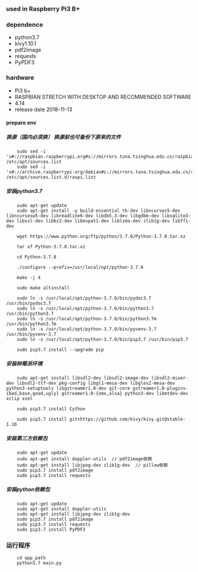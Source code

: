 ### used in Raspberry Pi3 B+

### dependence
* python3.7
* kivy1.10.1
* pdf2image
* requests
* PyPDF3

### hardware
* Pi3 b+
* RASPBIAN STRETCH WITH DESKTOP AND RECOMMENDED SOFTWARE
* 4.14
* release date 2018-11-13

#### prepare env
##### 换源（国内必须换） 换源前也可备份下原来的文件

```
    sudo sed -i 's#://raspbian.raspberrypi.org#s://mirrors.tuna.tsinghua.edu.cn/raspbian#g' /etc/apt/sources.list
    sudo sed -i 's#://archive.raspberrypi.org/debian#s://mirrors.tuna.tsinghua.edu.cn/raspberrypi#g' /etc/apt/sources.list.d/raspi.list
```
##### 安装python3.7
```
    sudo apt-get update
    sudo apt-get install -y build-essential tk-dev libncurses5-dev libncursesw5-dev libreadline6-dev libdb5.3-dev libgdbm-dev libsqlite3-dev libssl-dev libbz2-dev libexpat1-dev liblzma-dev zlib1g-dev libffi-dev

    wget https://www.python.org/ftp/python/3.7.0/Python-3.7.0.tar.xz

    tar xf Python-3.7.0.tar.xz

    cd Python-3.7.0

    ./configure --prefix=/usr/local/opt/python-3.7.0

    make -j 4

    sudo make altinstall

    sudo ln -s /usr/local/opt/python-3.7.0/bin/pydoc3.7 /usr/bin/pydoc3.7
    sudo ln -s /usr/local/opt/python-3.7.0/bin/python3.7 /usr/bin/python3.7
    sudo ln -s /usr/local/opt/python-3.7.0/bin/python3.7m /usr/bin/python3.7m
    sudo ln -s /usr/local/opt/python-3.7.0/bin/pyvenv-3.7 /usr/bin/pyvenv-3.7
    sudo ln -s /usr/local/opt/python-3.7.0/bin/pip3.7 /usr/bin/pip3.7

    sudo pip3.7 install --upgrade pip
```
##### 安装树莓派环境
```
    sudo apt-get install libsdl2-dev libsdl2-image-dev libsdl2-mixer-dev libsdl2-ttf-dev pkg-config libgl1-mesa-dev libgles2-mesa-dev python3-setuptools libgstreamer1.0-dev git-core gstreamer1.0-plugins-{bad,base,good,ugly} gstreamer1.0-{omx,alsa} python3-dev libmtdev-dev xclip xsel

    sudo pip3.7 install Cython

    sudo pip3.7 install git+https://github.com/kivy/kivy.git@stable-1.10
```
##### 安装第三方依赖包
```
    sudo apt-get update
    sudo apt-get install doppler-utils  // pdf2image依赖
    sudo apt-get install libjpeg-dev zlib1g-dev  // pillow依赖
    sudo pip3.7 install pdf2image
    sudo pip3.7 install requests
```
##### 安装python依赖包
```
    sudo apt-get update
    sudo apt-get install doppler-utils
    sudo apt-get install libjpeg-dev zlib1g-dev
    sudo pip3.7 install pdf2image
    sudo pip3.7 install requests
    sudo pip3.7 install PyPDF3
```

### 运行程序
```
    cd app_path
    python3.7 main.py
```
